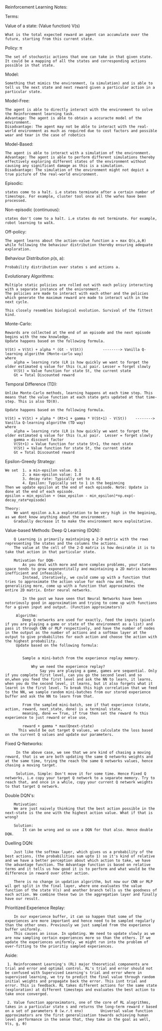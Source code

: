 

Reinforcement Learning Notes:

Terms:

Value of a state: (Value function) V(s)
    
    What is the total expected reward an agent can accumulate over the future, starting from this current state.

Policy: π
    
    The set of stochastic actions that one can take in that given state.
    It could be a mapping of all the states and corresponding actions possible in that state. 

Model: 
    
    Something that mimics the environment, (a simulation) and is able to tell us the next state and next reward given a particular action in a particular state.
    
Model-Free: 
    
    The agent is able to directly interact with the environment to solve the Reinforcement learning task.
    Advantage: The agent is able to obtain a accuracte model of the environment.
    Disadvantage: The agent may not be able to interact with the real-world environment as much as required due to cost factors and possible wear and tear in the case of robotics

Model-Based: 
    
    The agent is able to interact with a simulation of the environment.
    Advantage: The agent is able to perform different simulations thereby effectively exploring different states of the environment without causing any significant damage as this is a simulation.
    Disadvantage: The simulation of the environment might not depict a true picture of the real-world environment.  

Episodic:
    
    states come to a halt. i.e states terminate after a certain number of timesteps. For example, cluster tool once all the wafes have been processed.
    
Non-episodic (continuous): 
    
    states don't come to a halt. i.e states do not terminate. For example, robot learning to walk.
Off-policy: 
    
    The agent learns about the action-value function a = max Q(s,a,θ) while following the behaviour distribution thereby ensuring adequate exploration.
 
 
Behaviour Distribution ρ(s, a): 
    
    Probability distribution over states s and actions a. 

Evolutionary Algorithms:
    
    Multiple static policies are rolled out with each policy interacting with a separate instance of the enivronment. 
    The policies are made to interact with each other and the policies which generate the maximum reward are made to interact with in the next cycle. 
    
    This closely resembles biological evolution. Survival of the fittest kind. 

Monte-Carlo:
    
    Rewards are collected at the end of an episode and the next episode begins with the new knowledge.
    Update happens based on the following formula.
    
    V(St) = V(St) + alpha * (Gt - V(St))         --------> Vanilla Q-learning algorithm (Monte-carlo way)
    where 
        alpha = learning rate (LR is how quickly we want to forget the older estimated q value for this (s,a) pair. Lesser = forget slowly
        V(St) = Value function for state St, the current state
        Gt = Total Discounted reward
    
Temporal Difference (TD):
    
    Unlike Monte-Carlo methods, learning happens at each time step. This means that the value function at each state gets updated at that time-step. This is also TD(0).
    
    Update happens based on the following formula.
     
    V(St) = V(St) + alpha * (Rt+1 + gamma * V(St+1) - V(St))    --------> Vanilla Q-learning algorithm (TD way)
    where 
        alpha = learning rate (LR is how quickly we want to forget the older estimated q value for this (s,a) pair.  Lesser = forget slowly
        gamma = discount factor
        V(St+1) = Value function for state St+1, the next state
        V(St) = Value function for state St, the current state
        Gt = Total Discounted reward

Epsilon-Greedy Strategy:
    
    We set  1. a min-epsilon value. 0.1
            2. a max-epsilon value: 1.0
            3. decay rate: Typically set to 0.01
            4. Epsilon: Typically set to 1 in the beginning 
    Then we update epsilon at the end of each episode. Note: Update is done at the end of each episode. 
    epsilon = min_epsilon + (max_epsilon - min_epsilon)*np.exp(-decay_rate*episode)
    
    Theory:
        We want epsilon a.k.a exploration to be very high in the begining, as we dont know anything about the environment.
        Gradually decrease it to make the environment more exploitative. 

Value-based Methods:
    Deep Q Learning (DQN):
    
        Q Learning is primarily maintaining a 2-D matrix with the rows representing the states and the columns the actions. 
        The value at the cell of the 2-D matrix is how desirable it is to take that action in that particular state.
      
        Motivation for DQN-
            As you deal with more and more complex problems, your state space tends to grow exponentitally and maintaining a 2D matrix becomes inefficient and infeasible. 
            Instead, iteratively, we could come up with a function that tries to approximate the action value for each row and then, generalizing more, come up with a function that approximates the entire 2D matrix. Enter neural networks.
            
            In the past we have seen that Neural Networks have been notoriously good in approximation and trying to come up with functions for a given input and output. (Function approximators)
            
         Algorithm: 
            Deep Q networks are used for exactly, feed the inputs (pixels if you are playing a game or state of the environment as a list) and pass it through CNN or MLP respectively, and have the number of nodes in the output as the number of actions and a softmax layer at the output to give probabilites for each action and choose the action with the highest probability. 
         Update based on the following formula:
         
         
            Sample a mini-batch from the experience replay memory.
                
                Why we need the experience replay?
                    Say you are playing a game, games are sequential. Only if you complete first level, can you go the second level and so on,when you feed the first level and ask the NN to learn, it learns, when you do the second level, it learns, but it also forgets what it learnt in the first level. To break this high correlation that we feed to the NN, we sample random mini-batches from our stored experience buffer and ask the NN to learn from that.
            
            From the sampled mini-batch, see if that experience (state, action, reward, next_state, done) is a terminal state,
            meaning, done == True, if true then set the reward fo this experience to just reward or else use,
            
            reward + gamma * max(Qnext-state)
          This would be out target Q values, we calculate the loss based on the current Q values and update our parameters.
          

   Fixed Q-Networks:
         
         In the above case, we see that we are kind of chasing a moving reward, that is we are both updating the same Q networks weights and at the same time, trying the reach the same Q networks values, hence chasing a moving target.
         
         Solution, Simple: Don't move it for some time. Hence Fixed Q networks, i.e copy your target Q network to a separate memory. Try to reach that, and once in a while, copy your current Q network weights to that target Q network. 

   Double DQN's:
            
        Motivation:
        We are just naively thinking that the best action possible in the next-state is the one with the highest action value. What if that is wrong?
        
        Solution:
            It can be wrong and so use a DQN for that also. Hence double DQN.
            
   Duelling DQN:
    
        Just like the softmax layer, which gives us a probability of the best actions, (the probabilities sum upto 1) so it's kind of relative and we have a better perception about which action to take, we have the advantage function. The Advantage function is based on relative terms and it tells us how good it is to perform and what would be the difference in reward over other action.
        
        There is no change in updation algorithm, but now our CNN or MLP wil get split in the final layer, where one evaluates the value function of the state V(s) and another branch tells us the goodness of each action. We combine these two in the aggregation layer and finally have our result.
        
        
   Prioritized Experience Replay:
   
        In our experience buffer, it can so happen that some of the experiences are more important and hence need to be sampled regularly than the other ones. Previously we just sampled from the experience buffer uniformly. 
        This causes an issue. In updating. We need to update slowly as we are now sampling certain experiences more so than the others. If we update the experiences uniformly, we might run into the problem of over-fitting to the prioritiy sampled experiences.
        
Aside:
     
     1. Reinforcement Learning's (RL) major theoretical components are trial and error and optimal control. RL's trial and error should not be confused with Supervised Learning's trial and error where in supervised learning, we try to predict the final value through random initial weights and propagate back the error. This isnt trial and error. This is feedback. RL takes different actions for the same state (exploration) at different timesteps and evaluates the best action to take once converged.
     
     2. Value function approximators, one of the core of RL alogrithms, takes in a particular state s and returns the long-term reward r based on a set of parameters θ (w.r.t env)        Universal value function approximators are the first generalisation towards achieving human level performance in the sense that, they take in the goal as well, V(s, g, θ)
